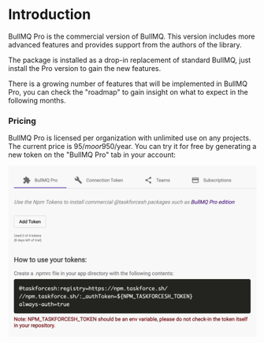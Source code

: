 # Introduction

BullMQ Pro is the commercial version of BullMQ. This version includes more advanced features and provides support from the authors of the library.

The package is installed as a drop-in replacement of standard BullMQ, just install the Pro version to gain the new features.

There is a growing number of features that will be implemented in BullMQ Pro, you can check the "roadmap" to gain insight on what to expect in the following months.



### Pricing

BullMQ Pro is licensed per organization with unlimited use on any projects. The current price is 95$/mo or 950$/year. You can try it for free by generating a new token on the "BullMQ Pro" tab in your account:

![](<../.gitbook/assets/image (2).png>)
